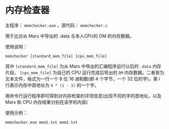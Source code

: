 # 内存检查器

主程序： `memchecker.exe` ，源代码： `memchecker.c` 

用于比对从 Mars 中导出的 .data 与本人CPU的 DM 的内存数据。

使用说明：
```
memchecker [standard_mem_file] [cpu_mem_file]
```

其中 `[standard_mem_file]` 为从 Mars 中导出的汇编程序运行以后的 `.data` 内存片段， `[cpu_mem_file]` 为自己的 CPU 运行完成后导出的 `DM` 内存数据。二者皆为文本文件，格式为一行一个 8 位 16 进制数(即 4 个字节，一个 32 位的字)，第 i 行表示内存中首地址为 `4 * (i - 1)` 的一个字。

用命令行运行程序即可得到对内存检查的评测信息(出现不同的字的首地址，以及 Mars 和 CPU 内存结果分别在该字的内容)

使用示例：
```
memchecker.exe mem1.txt mem2.txt
```
